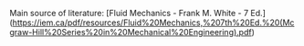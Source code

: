 Main source of literature: [Fluid Mechanics - Frank M. White - 7 Ed.] (https://iem.ca/pdf/resources/Fluid%20Mechanics,%207th%20Ed.%20(Mcgraw-Hill%20Series%20in%20Mechanical%20Engineering).pdf)

